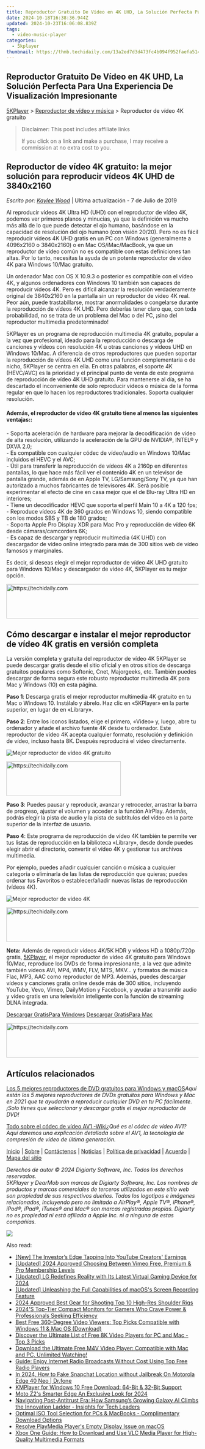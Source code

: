 ```yaml
---
title: Reproductor Gratuito De Vídeo en 4K UHD, La Solución Perfecta Para Una Experiencia De Visualización Impresionante
date: 2024-10-18T16:38:36.944Z
updated: 2024-10-23T16:06:08.839Z
tags:
  - video-music-player
categories:
  - 5kplayer
thumbnail: https://thmb.techidaily.com/13a2ed7d3d473fc4b094f952faefa5141a38181bbb0354fc87e696c7a5f69650.png
---
```


## Reproductor Gratuito De Vídeo en 4K UHD, La Solución Perfecta Para Una Experiencia De Visualización Impresionante

[5KPlayer](https://tools.techidaily.com/5kplayer/products/) \> [Reproductor de vídeo y música](https://tools.techidaily.com/5kplayer/video-music-player/) \> Reproductor de vídeo 4K gratuito 

>  Disclaimer: This post includes affiliate links
>
>  If you click on a link and make a purchase, I may receive a commission at no extra cost to you.
>

## Reproductor de vídeo 4K gratuito: la mejor solución para reproducir vídeos 4K UHD de 3840x2160

 _Escrito por: [Kaylee Wood](https://twitter.com/CoolKateylee?lang=en)_ | Ultima actualización - 7 de Julio de 2019

Al reproducir vídeos 4K Ultra HD (UHD) con el reproductor de vídeo 4K, podemos ver primeros planos y minucias, ya que la definición va mucho más allá de lo que puede detectar el ojo humano, basándose en la capacidad de resolución del ojo humano (con visión 20/20). Pero no es fácil reproducir vídeos 4K UHD gratis en un PC con Windows (generalmente a 4096x2160 o 3840x2160) o en Mac OS/iMac/MacBook, ya que un reproductor de vídeo común no es compatible con estas definiciones tan altas. Por lo tanto, necesitas la ayuda de un potente reproductor de vídeo 4K para Windows 10/Mac gratuito.

Un ordenador Mac con OS X 10.9.3 o posterior es compatible con el vídeo 4K, y algunos ordenadores con Windows 10 también son capaces de reproducir vídeos 4K. Pero es difícil alcanzar la resolución verdaderamente original de 3840x2160 en la pantalla sin un reproductor de vídeo 4K real. Peor aún, puede trastabillarse, mostrar anormalidades o congelarse durante la reproducción de vídeos 4K UHD. Pero deberías tener claro que, con toda probabilidad, no se trata de un problema del Mac o del PC, ¡sino del reproductor multimedia predeterminado!

5KPlayer es un programa de reproducción multimedia 4K gratuito, popular a la vez que profesional, ideado para la reproducción o descarga de canciones y vídeos con resolución 4K u otras canciones y vídeos UHD en Windows 10/Mac. A diferencia de otros reproductores que pueden soportar la reproducción de vídeos 4K UHD como una función complementaria o de nicho, 5KPlayer se centra en ella. En otras palabras, el soporte 4K (HEVC/AVC) es la prioridad y el principal punto de venta de este programa de reproducción de vídeo 4K UHD gratuito. Para mantenerse al día, se ha descartado el inconveniente de solo reproducir vídeos o música de la forma regular en que lo hacen los reproductores tradicionales. Soporta cualquier resolución.

#### **Además, el reproductor de vídeo 4K gratuito tiene al menos las siguientes ventajas:**:

\- Soporta aceleración de hardware para mejorar la decodificación de vídeo de alta resolución, utilizando la aceleración de la GPU de NVIDIA®, INTEL® y DXVA 2.0;  
\- Es compatible con cualquier códec de vídeo/audio en Windows 10/Mac incluidos el HEVC y el AVC;  
\- Útil para transferir la reproducción de vídeos 4K a 2160p en diferentes pantallas, lo que hace más fácil ver el contenido 4K en un televisor de pantalla grande, además de en Apple TV, LG/Samsung/Sony TV, ya que han autorizado a muchos fabricantes de televisores 4K. Será posible experimentar el efecto de cine en casa mejor que el de Blu-ray Ultra HD en interiores;  
\- Tiene un decodificador HEVC que soporta el perfil Main 10 a 4K a 120 fps;  
\- Reproduce vídeos 4K de 360 grados en Windows 10, siendo compatible con los modos SBS y TB de 180 grados;  
\- Soporta Apple Pro Display XDR para Mac Pro y reproducción de vídeo 6K desde cámaras/camcorders 6K;  
\- Es capaz de descargar y reproducir multimedia (4K UHD) con descargador de vídeo online integrado para más de 300 sitios web de vídeo famosos y marginales.

Es decir, si deseas elegir el mejor reproductor de vídeo 4K UHD gratuito para Windows 10/Mac y descargador de vídeo 4K, 5KPlayer es tu mejor opción.

<!-- affiliate ads begin -->
<a href="https://unicoeye.pxf.io/c/5597632/2148775/18498" target="_top" id="2148775">
  <img src="//a.impactradius-go.com/display-ad/18498-2148775" border="0" alt="https://techidaily.com" width="728" height="90"/>
</a>
<img height="0" width="0" src="https://unicoeye.pxf.io/i/5597632/2148775/18498" style="position:absolute;visibility:hidden;" border="0" />
<!-- affiliate ads end -->

## Cómo descargar e instalar el mejor reproductor de vídeo 4K gratis en versión completa

La versión completa y gratuita del reproductor de vídeo 4K 5KPlayer se puede descargar gratis desde el sitio oficial y en otros sitios de descarga gratuitos populares como Softonic, Cnet, Majorgeeks, etc. También puedes descargar de forma segura este robusto reproductor multimedia 4K para Mac y Windows (10) en esta página. 

**Paso 1**: Descarga gratis el mejor reproductor multimedia 4K gratuito en tu Mac o Windows 10\. Instálalo y ábrelo. Haz clic en «5KPlayer» en la parte superior, en lugar de en «Library».

**Paso 2**: Entre los iconos listados, elige el primero, «Video» y, luego, abre tu ordenador y añade el archivo fuente 4K desde tu ordenador. Este reproductor de vídeo 4K acepta cualquier formato, resolución y definición de vídeo, incluso hasta 8K. Después reproducirá el vídeo directamente.

![Mejor reproductor de vídeo 4K gratuito](https://www.5kplayer.com/video-music-player-es/../video-music-player/img/youtube-0119-01.png) 

<!-- affiliate ads begin -->
<a href="https://aligracehair.sjv.io/c/5597632/1886044/19272" target="_top" id="1886044">
  <img src="//a.impactradius-go.com/display-ad/19272-1886044" border="0" alt="https://techidaily.com" width="300" height="90"/>
</a>
<img height="0" width="0" src="https://aligracehair.sjv.io/i/5597632/1886044/19272" style="position:absolute;visibility:hidden;" border="0" />
<!-- affiliate ads end -->

**Paso 3**: Puedes pausar y reproducir, avanzar y retroceder, arrastrar la barra de progreso, ajustar el volumen y acceder a la función AirPlay. Además, podrás elegir la pista de audio y la pista de subtítulos del vídeo en la parte superior de la interfaz de usuario.

**Paso 4**: Este programa de reproducción de vídeo 4K también te permite ver tus listas de reproducción en la biblioteca «Library», desde donde puedes elegir abrir el directorio, convertir el vídeo 4K y gestionar tus archivos multimedia.

Por ejemplo, puedes añadir cualquier canción o música a cualquier categoría o eliminarla de las listas de reproducción que quieras; puedes ordenar tus Favoritos o establecer/añadir nuevas listas de reproducción (vídeos 4K).

![Mejor reproductor de vídeo 4K](https://www.5kplayer.com/video-music-player-es/../video-music-player/img/5kplayer-4k.jpg) 

<!-- affiliate ads begin -->
<a href="https://aligracehair.sjv.io/c/5597632/1918719/19272" target="_top" id="1918719">
  <img src="//a.impactradius-go.com/display-ad/19272-1918719" border="0" alt="https://techidaily.com" width="728" height="90"/>
</a>
<img height="0" width="0" src="https://aligracehair.sjv.io/i/5597632/1918719/19272" style="position:absolute;visibility:hidden;" border="0" />
<!-- affiliate ads end -->

**Nota:** Además de reproducir vídeos 4K/5K HDR y vídeos HD a 1080p/720p gratis, [5KPlayer](https://tools.techidaily.com/5kplayer/products/), el mejor reproductor de vídeo 4K gratuito para Windows 10/Mac, reproduce los DVDs de forma impresionante, a la vez que admite también vídeos AVI, MP4, WMV, FLV, MTS, MKV... y formatos de música Flac, MP3, AAC como reproductor de MP3\. Además, puedes descargar vídeos y canciones gratis online desde más de 300 sitios, incluyendo YouTube, Vevo, Vimeo, DailyMotion y Facebook, y ayudar a transmitir audio y vídeo gratis en una televisión inteligente con la función de streaming DLNA integrada.

[Descargar GratisPara Windows](https://tools.techidaily.com/5kplayer/products/) [Descargar GratisPara Mac](https://tools.techidaily.com/5kplayer/products/) 

<!-- affiliate ads begin -->
<a href="https://imp.i357552.net/c/5597632/1061528/11832" target="_top" id="1061528">
  <img src="//a.impactradius-go.com/display-ad/11832-1061528" border="0" alt="https://techidaily.com" width="728" height="90"/>
</a>
<img height="0" width="0" src="https://imp.i357552.net/i/5597632/1061528/11832" style="position:absolute;visibility:hidden;" border="0" />
<!-- affiliate ads end -->

## Artículos relacionados

[Los 5 mejores reproductores de DVD gratuitos para Windows y macOS](https://tools.techidaily.com/5kplayer/video-music-player/)_Aquí están los 5 mejores reproductores de DVDs gratuitos para Windows y Mac en 2021 que te ayudarán a reproducir cualquier DVD en tu PC fácilmente. ¡Solo tienes que seleccionar y descargar gratis el mejor reproductor de DVD!_

[Todo sobre el códec de vídeo AV1 -Wiki](https://tools.techidaily.com/5kplayer/video-music-player/)_¿Qué es el códec de vídeo AV1? Aquí daremos una explicación detallada sobre el AV1, la tecnología de compresión de vídeo de última generación._

[Inicio](https://tools.techidaily.com/5kplayer/products/) | [Sobre](https://tools.techidaily.com/5kplayer/products/) | [Contáctenos](https://tools.techidaily.com/5kplayer/products/) | [Noticias](https://tools.techidaily.com/5kplayer/products/) | [Política de privacidad](https://tools.techidaily.com/5kplayer/products/) | [Acuerdo](https://tools.techidaily.com/5kplayer/products/) | [Mapa del sitio](https://tools.techidaily.com/5kplayer/products/)

_Derechos de autor © 2024 Digiarty Software, Inc. Todos los derechos reservados._  
_5KPlayer y DearMob son marcas de Digiarty Software, Inc. Los nombres de productos y marcas comerciales de terceros utilizados en este sitio web son propiedad de sus respectivos dueños. Todos los logotipos e imágenes relacionados, incluyendo pero no limitado a AirPlay®, Apple TV®, iPhone®, iPod®, iPad®, iTunes® and Mac® son marcas registradas propias. Digiarty no es propiedad ni está afiliada a Apple Inc. ni a ninguna de estas compañías._ 

[![](https://www.5kplayer.com/video-music-player-es/../video-music-player/img/back.png)](https://www.5kplayer.com/video-music-player-es/#)

<ins class="adsbygoogle"
     style="display:block"
     data-ad-format="autorelaxed"
     data-ad-client="ca-pub-7571918770474297"
     data-ad-slot="1223367746"></ins>

<ins class="adsbygoogle"
     style="display:block"
     data-ad-client="ca-pub-7571918770474297"
     data-ad-slot="8358498916"
     data-ad-format="auto"
     data-full-width-responsive="true"></ins>

<span class="atpl-alsoreadstyle">Also read:</span>
<div><ul>
<li><a href="https://facebook-video-footage.techidaily.com/new-the-investors-edge-tapping-into-youtube-creators-earnings/"><u>[New] The Investor’s Edge Tapping Into YouTube Creators' Earnings</u></a></li>
<li><a href="https://vimeo-videos.techidaily.com/updated-2024-approved-choosing-between-vimeo-free-premium-and-pro-membership-levels/"><u>[Updated] 2024 Approved Choosing Between Vimeo Free, Premium & Pro Membership Levels</u></a></li>
<li><a href="https://vp-tips.techidaily.com/updated-lg-redefines-reality-with-its-latest-virtual-gaming-device-for-2024/"><u>[Updated] LG Redefines Reality with Its Latest Virtual Gaming Device for 2024</u></a></li>
<li><a href="https://remote-screen-capture.techidaily.com/updated-unleashing-the-full-capabilities-of-macoss-screen-recording-feature/"><u>[Updated] Unleashing the Full Capabilities of macOS's Screen Recording Feature</u></a></li>
<li><a href="https://article-knowledge.techidaily.com/2024-approved-best-gear-for-shooting-top-10-high-res-shoulder-rigs/"><u>2024 Approved Best Gear for Shooting Top 10 High-Res Shoulder Rigs</u></a></li>
<li><a href="https://hardware-tips.techidaily.com/2024s-top-tier-compact-monitors-for-gamers-who-crave-power-and-professionals-seeking-efficiency/"><u>2024'S Top-Tier Compact Monitors for Gamers Who Crave Power & Professionals Seeking Efficiency</u></a></li>
<li><a href="https://video-ai-editor.techidaily.com/best-free-360-degree-video-viewers-top-picks-compatible-with-windows-11-and-mac-os-download/"><u>Best Free 360-Degree Video Viewers: Top Picks Compatible with Windows 11 & Mac OS (Download)</u></a></li>
<li><a href="https://video-ai-editor.techidaily.com/discover-the-ultimate-list-of-free-8k-video-players-for-pc-and-mac-top-3-picks/"><u>Discover the Ultimate List of Free 8K Video Players for PC and Mac - Top 3 Picks</u></a></li>
<li><a href="https://video-ai-editor.techidaily.com/download-the-ultimate-free-m4v-video-player-compatible-with-mac-and-pc-unlimited-watching/"><u>Download the Ultimate Free M4V Video Player: Compatible with Mac and PC, Unlimited Watching!</u></a></li>
<li><a href="https://video-ai-editor.techidaily.com/guide-enjoy-internet-radio-broadcasts-without-cost-using-top-free-radio-players/"><u>Guide: Enjoy Internet Radio Broadcasts Without Cost Using Top Free Radio Players</u></a></li>
<li><a href="https://location-social.techidaily.com/in-2024-how-to-fake-snapchat-location-without-jailbreak-on-motorola-edge-40-neo-drfone-by-drfone-virtual-android/"><u>In 2024, How to Fake Snapchat Location without Jailbreak On Motorola Edge 40 Neo | Dr.fone</u></a></li>
<li><a href="https://video-ai-editor.techidaily.com/kmplayer-for-windows-10-free-download-64-bit-and-32-bit-support/"><u>KMPlayer for Windows 10 Free Download: 64-Bit & 32-Bit Support</u></a></li>
<li><a href="https://vp-tips.techidaily.com/moto-z2s-smarter-edge-an-exclusive-look-for-2024/"><u>Moto Z2's Smarter Edge An Exclusive Look for 2024</u></a></li>
<li><a href="https://tech-savvy.techidaily.com/navigating-post-antitrust-era-how-samsungs-growing-galaxy-ai-climbs-the-innovation-ladder-insights-for-tech-leaders/"><u>Navigating Post-Antitrust Era: How Samsung’s Growing Galaxy AI Climbs the Innovation Ladder - Insights for Tech Leaders</u></a></li>
<li><a href="https://video-ai-editor.techidaily.com/optimal-iso-tool-selection-for-pcs-and-macbooks-complimentary-download-options/"><u>Optimal ISO Tool Selection for PCs & MacBooks - Complimentary Download Options</u></a></li>
<li><a href="https://video-ai-editor.techidaily.com/resolve-playmedia-players-empty-display-issue-on-macos/"><u>Resolve PlayMedia Player's Empty Display Issue on macOS</u></a></li>
<li><a href="https://video-ai-editor.techidaily.com/xbox-one-guide-how-to-download-and-use-vlc-media-player-for-high-quality-multimedia-formats/"><u>Xbox One Guide: How to Download and Use VLC Media Player for High-Quality Multimedia Formats</u></a></li>
</ul></div>

